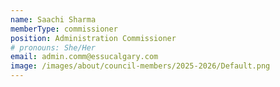 ```yaml
---
name: Saachi Sharma
memberType: commissioner
position: Administration Commissioner
# pronouns: She/Her
email: admin.comm@essucalgary.com
image: /images/about/council-members/2025-2026/Default.png
---
```


